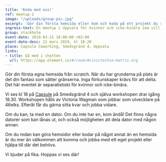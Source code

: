 ```yaml
---
title: 'Koda med oss!'
ref: meetup-2
image: "/uploads/group-pic.jpg"
excerpt: 'Gör din första hemsida eller kom och koda på ett projekt du redan jobbar med.'
ingress-text: En meetup i Uppsala för kvinnor och icke-binära som vill testa på att göra sin första egna hemsida eller koda på sina egna projekt.
group: stockholm
event-date: 2019-03-21 18:00:00 +02:00
event-date-desc: 21 mars 2019, kl 18-20
place: Capsule Coworking, Smedsgränd 4, Uppsala
links:
- title: Gå med i chatten
  url: https://app.element.io/#/room/#civictechse:matrix.org
---
```


Gör din första egna hemsida från scratch. När du har grunderna på plats är det din fantasi som sätter gränserna. Inga förkunskaper krävs för att delta. Det här eventet är separatistiskt för kvinnor och icke-binära.

Vi ses kl 18 på <a href="https://lifeatcapsule.com/">Capsule</a> på Smedsgränd 4 och själva workshopen drar igång 18.30. Workshopen hålls av Victoria Wagman som jobbar som utvecklare på 46elks. Efteråt får du gärna sitta kvar och jobba vidare.

Om du kan; ta med en dator. Om du inte har en, kom ändå! Det finns några datorer som kan lånas ut, och också möjligheten att dela dator med någon annan.

Om du redan kan göra hemsidor eller kodar på något annat än en hemsida är du mer än välkommen att komma och jobba med ett eget projekt eller hjälpa till där det behövs.

Vi bjuder på fika. Hoppas vi ses där!
